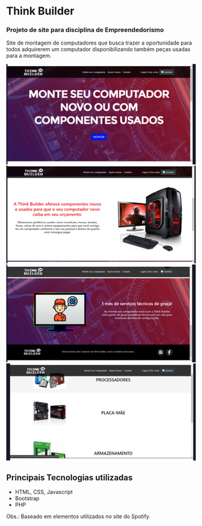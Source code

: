 # Think Builder
### Projeto de site para disciplina de Empreendedorismo
Site de montagem de computadores que busca trazer a oportunidade para todos adquirerem um computador disponibilizando também peças usadas para a montagem.

![Tela Principal](https://github.com/carolsouza/think-builder/blob/master/Captura%20de%20tela%20de%202020-11-29%2021-14-03.png)
![Tela Principal 2](https://github.com/carolsouza/think-builder/blob/master/Captura%20de%20tela%20de%202020-11-29%2021-14-14.png)
![Tela Principal 3](https://github.com/carolsouza/think-builder/blob/master/Captura%20de%20tela%20de%202020-11-29%2021-14-23.png)
![Montagem](https://github.com/carolsouza/think-builder/blob/master/Captura%20de%20tela%20de%202020-11-29%2021-14-38.png)

## Principais Tecnologias utilizadas
* HTML, CSS, Javascript
* Bootstrap
* PHP

Obs.: Baseado em elementos utilizados no site do Spotify.
